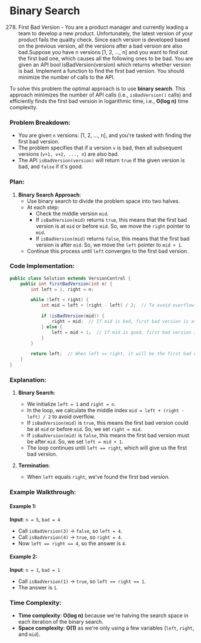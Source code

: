 # Binary Search
278. First Bad Version
    - You are a product manager and currently leading a team to develop a new product. Unfortunately, the latest version of your product fails the quality check. Since each version is developed based on the previous version, all the versions after a bad version are also bad.Suppose you have n versions [1, 2, ..., n] and you want to find out the first bad one, which causes all the following ones to be bad.
    You are given an API bool isBadVersion(version) which returns whether version is bad. Implement a function to find the first bad version. You should minimize the number of calls to the API.

To solve this problem the optimal approach is to use **binary search**. This approach minimizes the number of API calls (i.e., `isBadVersion()` calls) and efficiently finds the first bad version in logarithmic time, i.e., **O(log n)** time complexity.

### Problem Breakdown:

- You are given `n` versions: [1, 2, ..., n], and you're tasked with finding the first bad version.
- The problem specifies that if a version `v` is bad, then all subsequent versions (`v+1, v+2, ..., n`) are also bad.
- The API `isBadVersion(version)` will return `true` if the given version is bad, and `false` if it's good.

### Plan:

1. **Binary Search Approach**:
   - Use binary search to divide the problem space into two halves.
   - At each step:
     - Check the middle version `mid`.
     - If `isBadVersion(mid)` returns `true`, this means that the first bad version is at `mid` or before `mid`. So, we move the `right` pointer to `mid`.
     - If `isBadVersion(mid)` returns `false`, this means that the first bad version is after `mid`. So, we move the `left` pointer to `mid + 1`.
   - Continue this process until `left` converges to the first bad version.

### Code Implementation:

```java
public class Solution extends VersionControl {
    public int firstBadVersion(int n) {
        int left = 1, right = n;

        while (left < right) {
            int mid = left + (right - left) / 2;  // To avoid overflow

            if (isBadVersion(mid)) {
                right = mid;  // If mid is bad, first bad version is at mid or before it
            } else {
                left = mid + 1;  // If mid is good, first bad version is after mid
            }
        }

        return left;  // When left == right, it will be the first bad version
    }
}
```

### Explanation:

1. **Binary Search**:
   - We initialize `left = 1` and `right = n`.
   - In the loop, we calculate the middle index `mid = left + (right - left) / 2` to avoid overflow.
   - If `isBadVersion(mid)` is `true`, this means the first bad version could be at `mid` or before `mid`. So, we set `right = mid`.
   - If `isBadVersion(mid)` is `false`, this means the first bad version must be after `mid`. So, we set `left = mid + 1`.
   - The loop continues until `left == right`, which will give us the first bad version.

2. **Termination**:
   - When `left` equals `right`, we've found the first bad version.

### Example Walkthrough:

#### Example 1:
**Input**: `n = 5`, `bad = 4`

- Call `isBadVersion(3)` → `false`, so `left = 4`.
- Call `isBadVersion(4)` → `true`, so `right = 4`.
- Now `left == right == 4`, so the answer is `4`.

#### Example 2:
**Input**: `n = 1`, `bad = 1`

- Call `isBadVersion(1)` → `true`, so `left == right == 1`.
- The answer is `1`.

### Time Complexity:
- **Time complexity**: **O(log n)** because we're halving the search space in each iteration of the binary search.
- **Space complexity**: **O(1)** as we're only using a few variables (`left`, `right`, and `mid`).